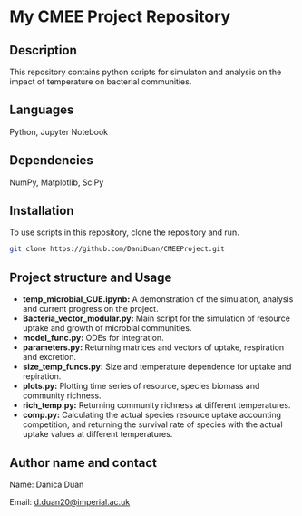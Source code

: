 # My CMEE Project Repository

## Description
This repository contains python scripts for simulaton and analysis on the impact of temperature on bacterial communities. 
## Languages
Python, Jupyter Notebook
## Dependencies
NumPy, Matplotlib, SciPy

## Installation
To use scripts in this repository, clone the repository and run.

```bash
git clone https://github.com/DaniDuan/CMEEProject.git
```

## Project structure and Usage 
- **temp_microbial_CUE.ipynb:** A demonstration of the simulation, analysis and current progress on the project. 
- **Bacteria_vector_modular.py:** Main script for the simulation of resource uptake and growth of microbial communities.
- **model_func.py:** ODEs for integration.
- **parameters&#46;py:** Returning matrices and vectors of uptake, respiration and excretion.
- **size_temp_funcs.py:** Size and temperature dependence for uptake and repiration.
- **plots&#46;py:** Plotting time series of resource, species biomass and community richness.
- **rich_temp.py:** Returning community richness at different temperatures.
- **comp&#46;py:** Calculating the actual species resource uptake accounting competition, and returning the survival rate of species with the actual uptake values at different temperatures. 
## Author name and contact

Name: Danica Duan

Email: d.duan20@imperial.ac.uk